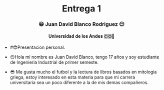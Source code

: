 <h1 align="center">Entrega 1</h1>
<h3 align="center">😁 Juan David Blanco Rodriguez 😊</h3> 
<h4 align="center">Universidad de los Andes 🇨🇴🗻</h4>

- #😎Presentacion personal.

- 😉Hola mi nombre es Juan David Blanco, tengo 17 años y soy estudiante de Ingenieria Industrial de primer semeste.
- 😎 Me gusta mucho el futbol y la lectura de libros basados en mitologia griega, estoy interesado en esta materia para que mi carrera universitaria sea un poco diferente a la de mis demas compañeros.